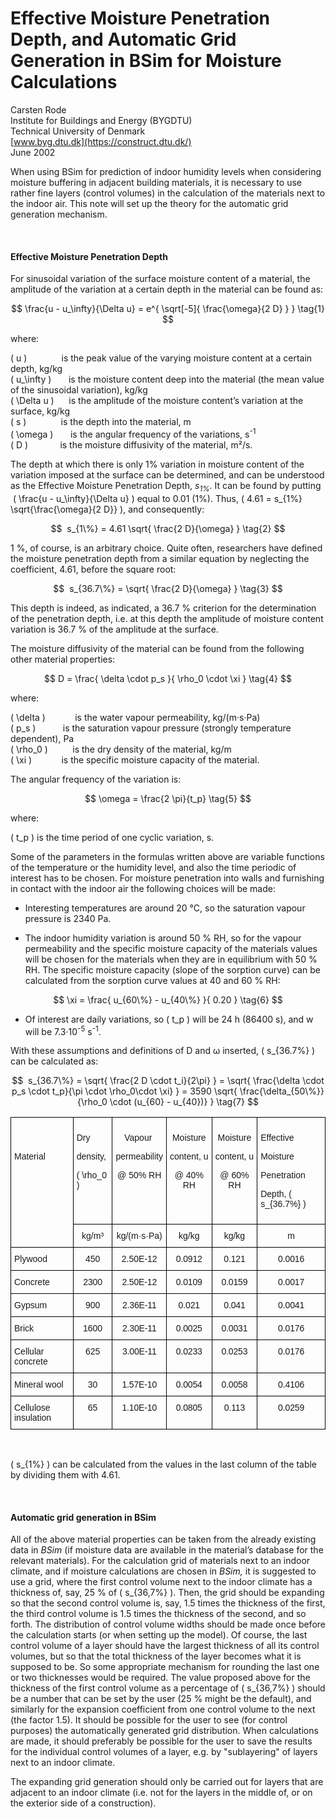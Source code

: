 # Effective Moisture Penetration Depth, and Automatic Grid Generation in BSim for Moisture Calculations
Carsten Rode  
Institute for Buildings and Energy (BYGDTU)  
Technical University of Denmark  
[www.byg.dtu.dk](https://construct.dtu.dk/)  
June 2002

When using BSim for prediction of indoor humidity levels when considering moisture buffering in adjacent building materials, it is necessary to use rather fine layers (control volumes) in the calculation of the materials next to the indoor air. This note will set up the theory for the automatic grid generation mechanism.

 

#### **Effective Moisture Penetration Depth**

For sinusoidal variation of the surface moisture content of a material, the amplitude of the variation at a certain depth in the material can be found as:

$$ \frac{u - u_\infty}{\Delta u} = e^{ \sqrt[-5]{ \frac{\omega}{2 D} } } \tag{1} $$

where:

\( u \)              is the peak value of the varying moisture content at a certain depth, kg/kg   
\( u_\infty \)       is the moisture content deep into the material (the mean value of the sinusoidal variation), kg/kg   
\( \Delta u \)      is the amplitude of the moisture content’s variation at the surface, kg/kg   
\( s \)              is the depth into the material, m   
\( \omega \)       is the angular frequency of the variations, s<sup>-1</sup>   
\( D \)             is the moisture diffusivity of the material, m²/s.

The depth at which there is only 1% variation in moisture content of the variation imposed at the surface can be determined, and can be understood as the Effective Moisture Penetration Depth, *s<sub>1%</sub>.* It can be found by putting  \( \frac{u - u_\infty}{\Delta u} \) equal to 0.01 (1%). Thus, \( 4.61 = s_{1\%} \sqrt{\frac{\omega}{2 D}} \), and consequently:

$$  s_{1\%} = 4.61 \sqrt{ \frac{2 D}{\omega} } \tag{2} $$

1 %, of course, is an arbitrary choice. Quite often, researchers have defined the moisture penetration depth from a similar equation by neglecting the coefficient, 4.61, before the square root:

$$  s_{36.7\%} = \sqrt{ \frac{2 D}{\omega} } \tag{3} $$

This depth is indeed, as indicated, a 36.7 % criterion for the determination of the penetration depth, i.e. at this depth the amplitude of moisture content variation is 36.7 % of the amplitude at the surface.

The moisture diffusivity of the material can be found from the following other material properties:

$$ D = \frac{ \delta \cdot p_s }{ \rho_0 \cdot \xi } \tag{4} $$

where:

\( \delta \)            is the water vapour permeability, kg/(m·s·Pa)   
\( p_s \)           is the saturation vapour pressure (strongly temperature dependent), Pa   
\( \rho_0 \)          is the dry density of the material, kg/m  
\( \xi \)            is the specific moisture capacity of the material.

The angular frequency of the variation is:

$$ \omega = \frac{2 \pi}{t_p} \tag{5} $$

where:

\( t_p \) is the time period of one cyclic variation, s.

Some of the parameters in the formulas written above are variable functions of the temperature or the humidity level, and also the time periodic of interest has to be chosen. For moisture penetration into walls and furnishing in contact with the indoor air the following choices will be made:

*   Interesting temperatures are around 20 °C, so the saturation vapour pressure is 2340 Pa.

*   The indoor humidity variation is around 50 % RH, so for the vapour permeability and the specific moisture capacity of the materials values will be chosen for the materials when they are in equilibrium with 50 % RH. The specific moisture capacity (slope of the sorption curve) can be calculated from the sorption curve values at 40 and 60 % RH:

$$ \xi = \frac{ u_{60\%} - u_{40\%} }{ 0.20 } \tag{6} $$

*   Of interest are daily variations, so \( t_p \) will be 24 h (86400 s), and w will be 7.3·10<sup>-5</sup> s<sup>-1</sup>.

With these assumptions and definitions of D and ω inserted, \( s_{36.7\%} \) can be calculated as:

$$  s_{36.7\%} = \sqrt{ \frac{2 D \cdot t_i}{2\pi} } = \sqrt{ \frac{\delta \cdot p_s \cdot t_p}{\pi \cdot \rho_0\cdot \xi} } = 3590 \sqrt{ \frac{\delta_{50\%}}{\rho_0 \cdot (u_{60} - u_{40})} } \tag{7} $$

<style type="text/css">
.tg  {border-collapse:collapse;border-spacing:0;}
.tg td{border-color:black;border-style:solid;border-width:1px;font-family:Arial, sans-serif;font-size:14px;
  overflow:hidden;padding:10px 5px;word-break:normal;}
.tg th{border-color:black;border-style:solid;border-width:1px;font-family:Arial, sans-serif;font-size:14px;
  font-weight:normal;overflow:hidden;padding:10px 5px;word-break:normal;}
.tg .tg-0lax{text-align:left;vertical-align:top}
</style>
<table class="tg" style="margin-left: auto; margin-right: auto;">
<thead>
<tr>
<th class="tg-0lax" rowspan="2">

 

Material

</th>
<th class="tg-0lax">

Dry

density,

\( \rho_0 \)

</th>
<th class="tg-0lax" style="text-align: center;">

Vapour 

permeability

@ 50% RH

</th>
<th class="tg-0lax" style="text-align: center;">

Moisture

content, u

@ 40% RH

</th>
<th class="tg-0lax" style="text-align: center;">

Moisture

content, u

@ 60% RH

</th>
<th class="tg-0lax">

Effective

Moisture

Penetration

Depth, \( s_{36.7\%} \)

</th>
</tr>
<tr>
<th class="tg-0lax" style="text-align: center;">kg/m³</th>
<th class="tg-0lax" style="text-align: center;">kg/(m·s·Pa)</th>
<th class="tg-0lax" style="text-align: center;">kg/kg</th>
<th class="tg-0lax" style="text-align: center;">kg/kg</th>
<th class="tg-0lax" style="text-align: center;">m</th>
</tr>
</thead>
<tbody>
<tr>
<td class="tg-0lax">Plywood</td>
<td class="tg-0lax" style="text-align: center;">450</td>
<td class="tg-0lax" style="text-align: center;">2.50E-12</td>
<td class="tg-0lax" style="text-align: center;"><span style="letter-spacing: -0.14px;">0.0912</span></td>
<td class="tg-0lax" style="text-align: center;"><span style="letter-spacing: -0.14px;">0.121</span></td>
<td class="tg-0lax" style="text-align: center;"><span style="letter-spacing: -0.14px;">0.0016</span></td>
</tr>
<tr>
<td class="tg-0lax">Concrete</td>
<td class="tg-0lax" style="text-align: center;"><span style="letter-spacing: -0.14px;">2300</span></td>
<td class="tg-0lax" style="text-align: center;"><span style="letter-spacing: -0.14px;">2.50E-12</span></td>
<td class="tg-0lax" style="text-align: center;"><span style="letter-spacing: -0.14px;">0.0109</span></td>
<td class="tg-0lax" style="text-align: center;"><span style="letter-spacing: -0.14px;">0.0159</span></td>
<td class="tg-0lax" style="text-align: center;"><span style="letter-spacing: -0.14px;">0.0017</span></td>
</tr>
<tr>
<td class="tg-0lax">Gypsum</td>
<td class="tg-0lax" style="text-align: center;">900</td>
<td class="tg-0lax" style="text-align: center;"><span style="letter-spacing: -0.14px;">2.36E-11</span></td>
<td class="tg-0lax" style="text-align: center;"><span style="letter-spacing: -0.14px;">0.021</span></td>
<td class="tg-0lax" style="text-align: center;"><span style="letter-spacing: -0.14px;">0.041</span></td>
<td class="tg-0lax" style="text-align: center;"><span style="letter-spacing: -0.14px;">0.0041</span></td>
</tr>
<tr>
<td class="tg-0lax">Brick</td>
<td class="tg-0lax" style="text-align: center;">1600</td>
<td class="tg-0lax" style="text-align: center;"><span style="letter-spacing: -0.14px;">2.30E-11</span></td>
<td class="tg-0lax" style="text-align: center;"><span style="letter-spacing: -0.14px;">0.0025</span></td>
<td class="tg-0lax" style="text-align: center;"><span style="letter-spacing: -0.14px;">0.0031</span></td>
<td class="tg-0lax" style="text-align: center;"><span style="letter-spacing: -0.14px;">0.0176</span></td>
</tr>
<tr>
<td class="tg-0lax">Cellular concrete</td>
<td class="tg-0lax" style="text-align: center;">625</td>
<td class="tg-0lax" style="text-align: center;"><span style="letter-spacing: -0.14px;">3.00E-11</span></td>
<td class="tg-0lax" style="text-align: center;"><span style="letter-spacing: -0.14px;">0.0233</span></td>
<td class="tg-0lax" style="text-align: center;"><span style="letter-spacing: -0.14px;">0.0253</span></td>
<td class="tg-0lax" style="text-align: center;"><span style="letter-spacing: -0.14px;">0.0176</span></td>
</tr>
<tr>
<td class="tg-0lax">Mineral wool</td>
<td class="tg-0lax" style="text-align: center;">30</td>
<td class="tg-0lax" style="text-align: center;"><span style="letter-spacing: -0.14px;">1.57E-10</span></td>
<td class="tg-0lax" style="text-align: center;"><span style="letter-spacing: -0.14px;">0.0054</span></td>
<td class="tg-0lax" style="text-align: center;"><span style="letter-spacing: -0.14px;">0.0058</span></td>
<td class="tg-0lax" style="text-align: center;"><span style="letter-spacing: -0.14px;">0.4106</span></td>
</tr>
<tr>
<td class="tg-0lax">Cellulose insulation</td>
<td class="tg-0lax" style="text-align: center;">65</td>
<td class="tg-0lax" style="text-align: center;"><span style="letter-spacing: -0.14px;">1.10E-10</span></td>
<td class="tg-0lax" style="text-align: center;"><span style="letter-spacing: -0.14px;">0.0805</span></td>
<td class="tg-0lax" style="text-align: center;"><span style="letter-spacing: -0.14px;">0.113</span></td>
<td class="tg-0lax" style="text-align: center;"><span style="letter-spacing: -0.14px;">0.0259</span></td>
</tr>
</tbody>
</table>

 

\( s_{1\%} \) can be calculated from the values in the last column of the table by dividing them with 4.61.

 

#### **Automatic grid generation in BSim**

All of the above material properties can be taken from the already existing data in *BSim* (if moisture data are available in the material’s database for the relevant materials). For the calculation grid of materials next to an indoor climate, and if moisture calculations are chosen in *BSim,* it is suggested to use a grid, where the first control volume next to the indoor climate has a thickness of, say, 25 % of \( s_{36,7\%} \). Then, the grid should be expanding so that the second control volume is, say, 1.5 times the thickness of the first, the third control volume is 1.5 times the thickness of the second, and so forth. The distribution of control volume widths should be made once before the calculation starts (or when setting up the model). Of course, the last control volume of a layer should have the largest thickness of all its control volumes, but so that the total thickness of the layer becomes what it is supposed to be. So some appropriate mechanism for rounding the last one or two thicknesses would be required. The value proposed above for the thickness of the first control volume as a percentage of \( s_{36,7\%} \) should be a number that can be set by the user (25 % might be the default), and similarly for the expansion coefficient from one control volume to the next (the factor 1.5). It should be possible for the user to see (for control purposes) the automatically generated grid distribution. When calculations are made, it should preferably be possible for the user to save the results for the individual control volumes of a layer, e.g. by "sublayering" of layers next to an indoor climate.

The expanding grid generation should only be carried out for layers that are adjacent to an indoor climate (i.e. not for the layers in the middle of, or on the exterior side of a construction).

 
